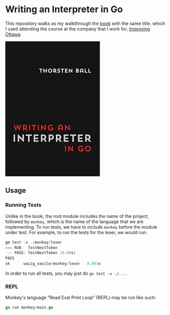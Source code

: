 # Writing an Interpreter in Go

This repository walks as my walkthrough the [book](https://www.amazon.ca/dp/3982016118) with the same title, which
I used attending the course at the company that I work for, [Improving Ottawa](https://www.improving.com/locations/ottawa/?region=ca).

[![Book Cover](images/book-cover.jpg)](https://interpreterbook.com/)

## Usage

### Running Tests

Unlike in the book, the root module includes the name of the project, followed 
by `monkey`, which is the name of the language that we are implementing. To run
tests, we have to include `monkey` before the module under test. For example, 
to run the tests for the lexer, we would run:

```go
go test -v ./monkey/lexer
=== RUN   TestNextToken
--- PASS: TestNextToken (0.00s)
PASS
ok  	waiig_vasile/monkey/lexer	0.003s
```

In order to run all tests, you may just do `go test -v ./...`.

### REPL

Monkey's language "Read Eval Print Loop" (REPL) may be run like such:

```go
go run monkey/main.go
```